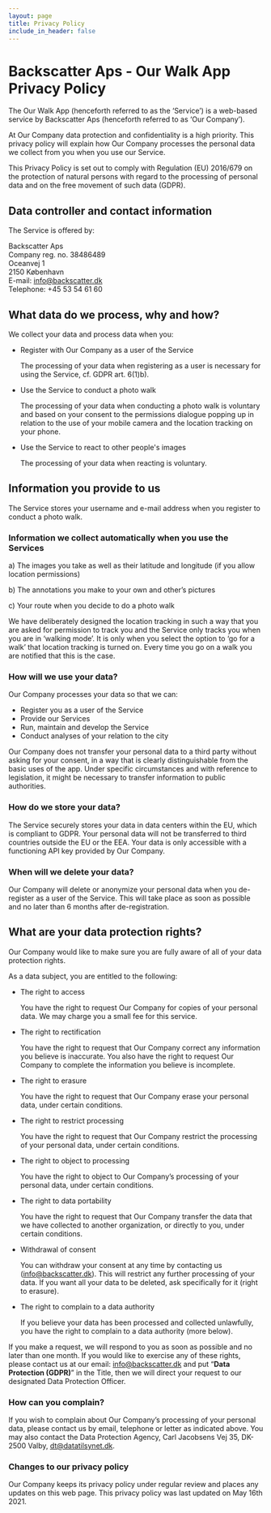 ```yaml
---
layout: page
title: Privacy Policy
include_in_header: false
---
```


# Backscatter Aps - Our Walk App Privacy Policy

The Our Walk App (henceforth referred to as the ‘Service’) is a web-based service by Backscatter Aps (henceforth referred to as ‘Our Company’).

At Our Company data protection and confidentiality is a high priority. This privacy policy will explain how Our Company processes the personal data we collect from you when you use our Service.

This Privacy Policy is set out to comply with Regulation (EU) 2016/679 on the protection of natural persons with regard to the processing of personal data and on the free movement of such data (GDPR).


## Data controller and contact information

The Service is offered by:

Backscatter Aps  
Company reg. no. 38486489  
Oceanvej 1  
2150 København  
E-mail: [info@backscatter.dk](mailto:info@backscatter.dk)  
Telephone: +45 53 54 61 60


## What data do we process, why and how?

We collect your data and process data when you:



* Register with Our Company as a user of the Service

    The processing of your data when registering as a user is necessary for using the Service, cf. GDPR art. 6(1)b).

* Use the Service to conduct a photo walk

    The processing of your data when conducting a photo walk is voluntary and based on your consent to the permissions dialogue popping up in relation to the use of your mobile camera and the location tracking on your phone.

* Use the Service to react to other people's images

    The processing of your data when reacting is voluntary.



## Information you provide to us

The Service stores your username and e-mail address when you register to conduct a photo walk.


### Information we collect automatically when you use the Services


a) The images you take as well as their latitude and longitude (if you allow location permissions)

b) The annotations you make to your own and other’s pictures

c) Your route when you decide to do a photo walk

We have deliberately designed the location tracking in such a way that you are asked for permission to track you and the Service only tracks you when you are in ‘walking mode’. It is only when you select the option to ‘go for a walk’ that location tracking is turned on. Every time you go on a walk you are notified that this is the case.


### How will we use your data?

Our Company processes your data so that we can:



* Register you as a user of the Service
* Provide our Services
* Run, maintain and develop the Service
* Conduct analyses of your relation to the city

Our Company does not transfer your personal data to a third party without asking for your consent, in a way that is clearly distinguishable from the basic uses of the app. Under specific circumstances and with reference to legislation, it might be necessary to transfer information to public authorities.


### How do we store your data?

The Service securely stores your data in data centers within the EU, which is compliant to GDPR. Your personal data will not be transferred to third countries outside the EU or the EEA. Your data is only accessible with a functioning API key provided by Our Company.


### When will we delete your data?

Our Company will delete or anonymize your personal data when you de-register as a user of the Service. This will take place as soon as possible and no later than 6 months after de-registration.


## What are your data protection rights?

Our Company would like to make sure you are fully aware of all of your data protection rights. 

As a data subject, you are entitled to the following:



* The right to access 

    You have the right to request Our Company for copies of your personal data. We may charge you a small fee for this service.

* The right to rectification

    You have the right to request that Our Company correct any information you believe is inaccurate. You also have the right to request Our Company to complete the information you believe is incomplete.

* The right to erasure 

    You have the right to request that Our Company erase your personal data, under certain conditions.

* The right to restrict processing 

    You have the right to request that Our Company restrict the processing of your personal data, under certain conditions.

* The right to object to processing 

    You have the right to object to Our Company’s processing of your personal data, under certain conditions.

* The right to data portability

    You have the right to request that Our Company transfer the data that we have collected to another organization, or directly to you, under certain conditions.

* Withdrawal of consent

    You can withdraw your consent at any time by contacting us ([info@backscatter.dk](mailto:info@backscatter.dk)). This will restrict any further processing of your data. If you want all your data to be deleted, ask specifically for it (right to erasure).

* The right to complain to a data authority

    If you believe your data has been processed and collected unlawfully, you have the right to complain to a data authority (more below).


If you make a request, we will respond to you as soon as possible and no later than one month. If you would like to exercise any of these rights, please contact us at our email: info@backscatter.dk and put “**Data Protection (GDPR)**” in the Title, then we will direct your request to our designated Data Protection Officer.


### How can you complain?

If you wish to complain about Our Company’s processing of your personal data, please contact us by email, telephone or letter as indicated above. You may also contact the Data Protection Agency, Carl Jacobsens Vej 35, DK-2500 Valby, [dt@datatilsynet.dk](mailto:dt@datatilsynet.dk).


### Changes to our privacy policy

Our Company keeps its privacy policy under regular review and places any updates on this web page. This privacy policy was last updated on May 16th 2021.
